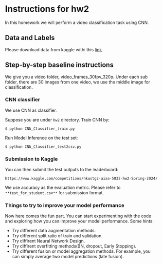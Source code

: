 # Instructions for hw2

In this homework we will perform a video classification task using CNN.

## Data and Labels

Please download data from kaggle withi this [link](https://www.kaggle.com/competitions/hkustgz-aiaa-5032-hw2-Spring-2024/data).

## Step-by-step baseline instructions

We give you a video folder, video_frames_30fpv_320p. Under each sub folder, there are 30 images from one video, we use the middle image for classification.

### CNN classifier

We use CNN as classifier.

Suppose you are under `hw2` directory. Train CNN by:

```
$ python CNN_Classifier_train.py
```

Run Model Inference on the test set:

```
$ python CNN_Classifier_test2csv.py
```


### Submission to Kaggle

You can then submit the test outputs to the leaderboard:

```
https://www.kaggle.com/competitions/hkustgz-aiaa-5032-hw2-Spring-2024/
```

We use accuracy as the evaluation metric. Please refer to `**test_for_student.csv**` for submission format.

### Things to try to improve your model performance

Now here comes the fun part. You can start experimenting with the code and exploring how you can improve your model performance. Some hints:

+ Try different data augmentation methods.
+ Try different split ratio of train and validation.
+ Try diffirent Neural Network Design.
+ Try diffirent overfitting methods(BN, dropout, Early Stopping).
+ Try different fusion or model aggregation methods. For example, you can simply average two model predictions (late fusion).


